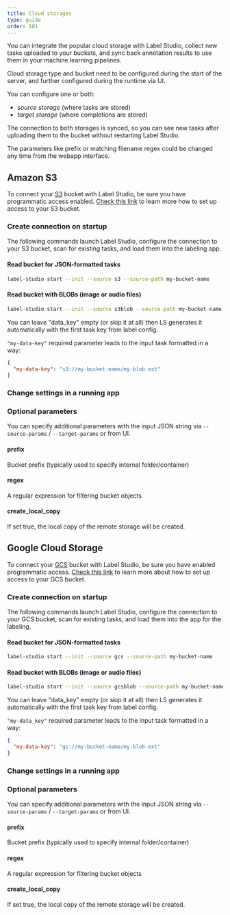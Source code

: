 ```yaml
---
title: Cloud storages
type: guide
order: 101
---
```


You can integrate the popular cloud storage with Label Studio, collect new tasks uploaded to your buckets, and sync back annotation results to use them in your machine learning pipelines.

Cloud storage type and bucket need to be configured during the start of the server, and further configured during the runtime via UI.

You can configure one or both:

- _source storage_ (where tasks are stored)
- _target storage_ (where completions are stored)

The connection to both storages is synced, so you can see new tasks after uploading them to the bucket without restarting Label Studio.

The parameters like prefix or matching filename regex could be changed any time from the webapp interface.

## Amazon S3

To connect your [S3](https://aws.amazon.com/s3) bucket with Label Studio, be sure you have programmatic access enabled. [Check this link](https://boto3.amazonaws.com/v1/documentation/api/latest/guide/quickstart.html#configuration) to learn more how to set up access to your S3 bucket.

### Create connection on startup

The following commands launch Label Studio, configure the connection to your S3 bucket, scan for existing tasks, and load them into the labeling app.

#### Read bucket for JSON-formatted tasks

```bash
label-studio start --init --source s3 --source-path my-bucket-name
```

#### Read bucket with BLOBs (image or audio files)

```bash
label-studio start --init --source s3blob --source-path my-bucket-name --source-params "{\"data_key\": \"my-data-key\"}"
```

You can leave "data_key" empty (or skip it at all) then LS generates it automatically with the first task key from label config.    

`"my-data-key"` required parameter leads to the input task formatted in a way:

```json
{
  "my-data-key": "s3://my-bucket-name/my-blob.ext"
}
```

### Change settings in a running app


### Optional parameters

You can specify additional parameters with the input JSON string via `--source-params` / `--target-params` or from UI.

#### prefix

Bucket prefix (typically used to specify internal folder/container)

#### regex

A regular expression for filtering bucket objects

#### create_local_copy

If set true, the local copy of the remote storage will be created.



## Google Cloud Storage

To connect your [GCS](https://cloud.google.com/storage) bucket with Label Studio, be sure you have enabled programmatic access. [Check this link](https://cloud.google.com/storage/docs/reference/libraries) to learn more about how to set up access to your GCS bucket.


### Create connection on startup

The following commands launch Label Studio, configure the connection to your GCS bucket, scan for existing tasks, and load them into the app for the labeling.

#### Read bucket for JSON-formatted tasks

```bash
label-studio start --init --source gcs --source-path my-bucket-name
```

#### Read bucket with BLOBs (image or audio files)

```bash
label-studio start --init --source gcsblob --source-path my-bucket-name --source-params "{\"data_key\": \"my-data-key\"}"
```

You can leave "data_key" empty (or skip it at all) then LS generates it automatically with the first task key from label config.

`"my-data_key"` required parameter leads to the input task formatted in a way:

```json
{
  "my-data-key": "gs://my-bucket-name/my-blob.ext"
}
```

### Change settings in a running app


### Optional parameters

You can specify additional parameters with the input JSON string via `--source-params` / `--target-params` or from UI.

#### prefix

Bucket prefix (typically used to specify internal folder/container)

#### regex

A regular expression for filtering bucket objects

#### create_local_copy

If set true, the local copy of the remote storage will be created.
